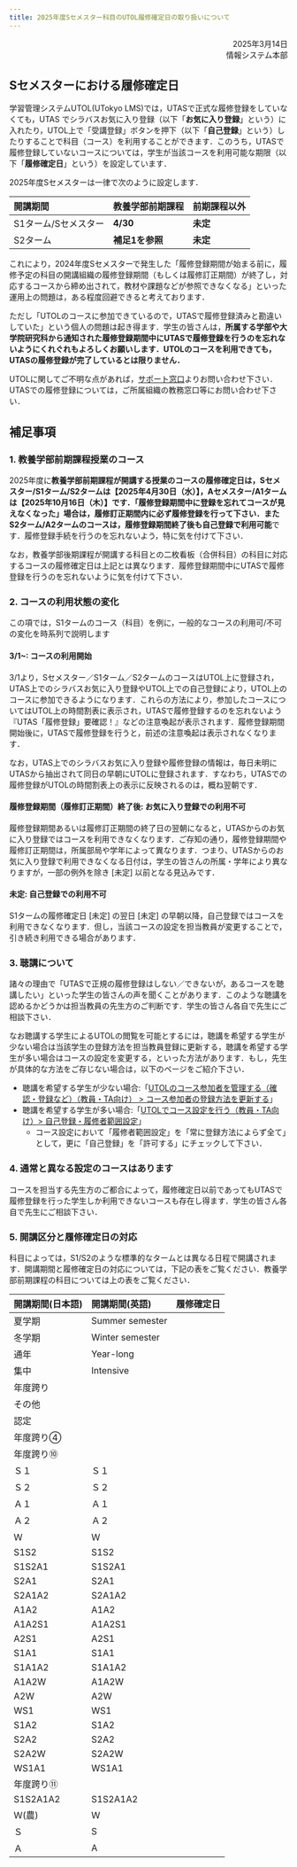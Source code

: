 ```yaml
---
title: 2025年度Sセメスター科目のUTOL履修確定日の取り扱いについて
---
```


<div style="text-align: right;">
<span>2025年3月14日</span><br />
<span>情報システム本部</span><br />
</div>

## Sセメスターにおける履修確定日

学習管理システムUTOL(UTokyo LMS)では，UTASで正式な履修登録をしていなくても，UTAS でシラバスお気に入り登録（以下「**お気に入り登録**」という）に入れたり，UTOL上で「受講登録」ボタンを押下（以下「**自己登録**」という）したりすることで科目（コース）を利用することができます．このうち，UTASで履修登録していないコースについては，学生が当該コースを利用可能な期限（以下「**履修確定日**」という）を設定しています．

2025年度Sセメスターは一律で次のように設定します．

| 開講期間             | 教養学部前期課程 | 前期課程以外 |
| :------------------- | :--------------- | :----------- |
| S1ターム/Sセメスター | **4/30**         | **未定**     |
| S2ターム             | **補足1を参照**    | **未定**     |

これにより，2024年度Sセメスターで発生した「履修登録期間が始まる前に，履修予定の科目の開講組織の履修登録期間（もしくは履修訂正期間）が終了し，対応するコースから締め出されて，教材や課題などが参照できなくなる」といった運用上の問題は，ある程度回避できると考えております．

ただし「UTOLのコースに参加できているので，UTASで履修登録済みと勘違いしていた」という個人の問題は起き得ます．学生の皆さんは，**所属する学部や大学院研究科から通知された履修登録期間中にUTASで履修登録を行うのを忘れないようにくれぐれもよろしくお願いします．UTOLのコースを利用できても，UTASの履修登録が完了しているとは限りません．**

UTOLに関してご不明な点があれば，[サポート窓口](/support/)よりお問い合わせ下さい．UTASでの履修登録については，ご所属組織の教務窓口等にお問い合わせ下さい．

## 補足事項

### 1. 教養学部前期課程授業のコース

2025年度に**教養学部前期課程が開講する授業のコースの履修確定日は，Sセメスター/S1ターム/S2タームは【2025年4月30日（水）】，Aセメスター/A1タームは【2025年10月16日（木）】**です．「履修登録期間中に登録を忘れてコースが見えなくなった」場合は，**履修訂正期間内に必ず履修登録を行って下さい**．また**S2ターム/A2タームのコースは，履修登録期間終了後も自己登録で利用可能**です．履修登録手続を行うのを忘れないよう，特に気を付けて下さい．

なお，教養学部後期課程が開講する科目との二枚看板（合併科目）の科目に対応するコースの履修確定日は上記とは異なります．履修登録期間中にUTASで履修登録を行うのを忘れないように気を付けて下さい．

### 2. コースの利用状態の変化

この項では，S1タームのコース（科目）を例に，一般的なコースの利用可/不可の変化を時系列で説明します

#### 3/1~: コースの利用開始

3/1より，Sセメスター／S1ターム／S2タームのコースはUTOL上に登録され，UTAS上でのシラバスお気に入り登録やUTOL上での自己登録により，UTOL上のコースに参加できるようになります．これらの方法により，参加したコースについてはUTOL上の時間割表に表示され，UTASで履修登録するのを忘れないよう『UTAS「履修登録」要確認！』などの注意喚起が表示されます．履修登録期間開始後に，UTASで履修登録を行うと，前述の注意喚起は表示されなくなります．

なお，UTAS上でのシラバスお気に入り登録や履修登録の情報は，毎日未明にUTASから抽出されて同日の早朝にUTOLに登録されます．すなわち，UTASでの履修登録がUTOLの時間割表上の表示に反映されるのは，概ね翌朝です．

#### 履修登録期間（履修訂正期間）終了後: お気に入り登録での利用不可

履修登録期間あるいは履修訂正期間の終了日の翌朝になると，UTASからのお気に入り登録ではコースを利用できなくなります．ご存知の通り，履修登録期間や履修訂正期間は，所属部局や学年によって異なります．つまり、UTASからのお気に入り登録で利用できなくなる日付は，学生の皆さんの所属・学年により異なりますが，一部の例外を除き \[未定\] 以前となる見込みです．

#### 未定: 自己登録での利用不可

S1タームの履修確定日 \[未定\] の翌日 \[未定\] の早朝以降，自己登録ではコースを利用できなくなります．但し，当該コースの設定を担当教員が変更することで，引き続き利用できる場合があります．

### 3. 聴講について

諸々の理由で「UTASで正規の履修登録はしない／できないが，あるコースを聴講したい」といった学生の皆さんの声を聞くことがあります．このような聴講を認めるかどうかは担当教員の先生方のご判断です．学生の皆さん各自で先生にご相談下さい．

なお聴講する学生によるUTOLの閲覧を可能とするには，聴講を希望する学生が少ない場合は当該学生の登録方法を担当教員登録に更新する，聴講を希望する学生が多い場合はコースの設定を変更する，といった方法があります．もし，先生が具体的な方法をご存じない場合は，以下のページをご紹介下さい．

- 聴講を希望する学生が少ない場合:「[UTOLのコース参加者を管理する（確認・登録など）（教員・TA向け） \> コース参加者の登録方法を更新する](/utol/lecturers/settings/course_participants/#update)」
- 聴講を希望する学生が多い場合:「[UTOLでコース設定を行う（教員・TA向け）\> 自己登録・履修者範囲設定](/utol/lecturers/settings/#self-registration-and-content-use-scope)」
  - コース設定において「履修者範囲設定」を「常に登録方法によらず全て」として，更に「自己登録」を「許可する」にチェックして下さい．

### 4. 通常と異なる設定のコースはあります

コースを担当する先生方のご都合によって，履修確定日以前であってもUTASで履修登録を行った学生しか利用できないコースも存在し得ます．学生の皆さん各自で先生にご相談下さい．

### 5. 開講区分と履修確定日の対応

科目によっては，S1/S2のような標準的なタームとは異なる日程で開講されます．開講期間と履修確定日の対応については，下記の表をご覧ください．教養学部前期課程の科目については上の表をご覧ください．

| 開講期間(日本語) | 開講期間(英語)  | 履修確定日 |
| :--------------- | :-------------- | :--------- |
| 夏学期           | Summer semester |            |
| 冬学期           | Winter semester |            |
| 通年             | Year-long       |            |
| 集中             | Intensive       |            |
| 年度跨り         |                 |            |
| その他           |                 |            |
| 認定             |                 |            |
| 年度跨り④        |                 |            |
| 年度跨り⑩        |                 |            |
| Ｓ１             | Ｓ１            |            |
| Ｓ２             | Ｓ２            |            |
| Ａ１             | Ａ１            |            |
| Ａ２             | Ａ２            |            |
| Ｗ               | Ｗ              |            |
| S1S2             | S1S2            |            |
| S1S2A1           | S1S2A1          |            |
| S2A1             | S2A1            |            |
| S2A1A2           | S2A1A2          |            |
| A1A2             | A1A2            |            |
| A1A2S1           | A1A2S1          |            |
| A2S1             | A2S1            |            |
| S1A1             | S1A1            |            |
| S1A1A2           | S1A1A2          |            |
| A1A2W            | A1A2W           |            |
| A2W              | A2W             |            |
| WS1              | WS1             |            |
| S1A2             | S1A2            |            |
| S2A2             | S2A2            |            |
| S2A2W            | S2A2W           |            |
| WS1A1            | WS1A1           |            |
| 年度跨り⑪        |                 |            |
| S1S2A1A2         | S1S2A1A2        |            |
| Ｗ(農)           | Ｗ              |            |
| Ｓ               | S               |            |
| Ａ               | A               |            |
